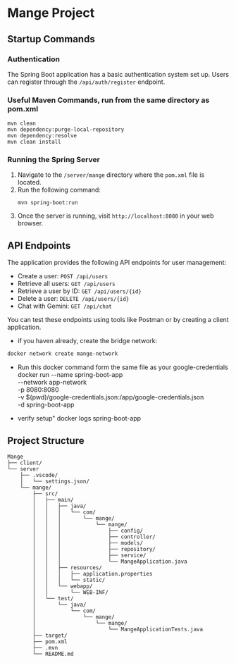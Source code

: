 # Mange Project

## Startup Commands

### Authentication
The Spring Boot application has a basic authentication system set up. Users can register through the `/api/auth/register` endpoint.

### Useful Maven Commands, run from the same directory as pom.xml
```
mvn clean
mvn dependency:purge-local-repository
mvn dependency:resolve
mvn clean install
```

### Running the Spring Server
1. Navigate to the `/server/mange` directory where the `pom.xml` file is located.
2. Run the following command:
   ```
   mvn spring-boot:run
   ```
3. Once the server is running, visit `http://localhost:8080` in your web browser.

## API Endpoints

The application provides the following API endpoints for user management:

- Create a user: `POST /api/users`
- Retrieve all users: `GET /api/users`
- Retrieve a user by ID: `GET /api/users/{id}`
- Delete a user: `DELETE /api/users/{id}`
- Chat with Gemini: `GET /api/chat`

You can test these endpoints using tools like Postman or by creating a client application.

- if you haven already, create the bridge network:

```bash
docker network create mange-network
```
* Run this docker command form the same file as your google-credentials
docker run --name spring-boot-app \
  --network app-network \
  -p 8080:8080 \
  -v $(pwd)/google-credentials.json:/app/google-credentials.json \
  -d spring-boot-app

* verify setup"
docker logs spring-boot-app

## Project Structure

```
Mange
├── client/
└── server
    ├── .vscode/
    │   └── settings.json/
    └── mange/
        ├── src/
        │   ├── main/
        │   │   ├── java/
        │   │   │   └── com/
        │   │   │       └── mange/
        │   │   │           └── mange/
        │   │   │               ├── config/
        │   │   │               ├── controller/
        │   │   │               ├── models/
        │   │   │               ├── repository/
        │   │   │               ├── service/
        │   │   │               └── MangeApplication.java
        │   │   ├── resources/
        │   │   │   ├── application.properties
        │   │   │   └── static/
        │   │   └── webapp/
        │   │       └── WEB-INF/
        │   └── test/
        │       └── java/
        │           └── com/
        │               └── mange/
        │                   └── mange/
        │                       └── MangeApplicationTests.java
        ├── target/
        ├── pom.xml
        ├── .mvn
        └── README.md
```